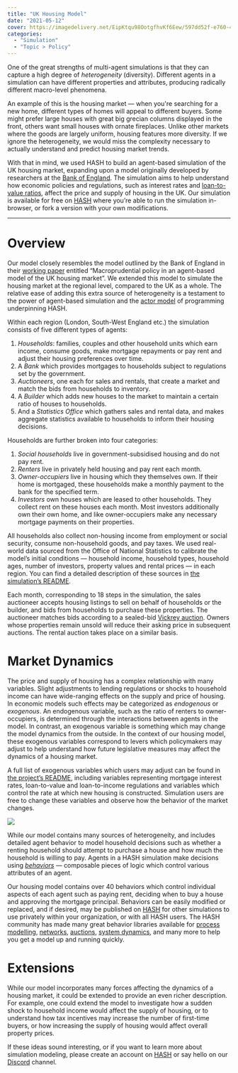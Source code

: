 ```yaml
---
title: "UK Housing Model"
date: "2021-05-12"
cover: https://imagedelivery.net/EipKtqu98OotgfhvKf6Eew/597dd52f-e760-483a-0200-75ce54232400/public
categories: 
  - "Simulation"
  - "Topic > Policy"
---
```


One of the great strengths of multi-agent simulations is that they can capture a high degree of _heterogeneity_ (diversity). Different agents in a simulation can have different properties and attributes, producing radically different macro-level phenomena.

An example of this is the housing market — when you're searching for a new home, different types of homes will appeal to different buyers. Some might prefer large houses with great big grecian columns displayed in the front, others want small houses with ornate fireplaces. Unlike other markets where the goods are largely uniform, housing features more diversity. If we ignore the heterogeneity, we would miss the complexity necessary to actually understand and predict housing market trends.

With that in mind, we used HASH to build an agent-based simulation of the UK housing market, expanding upon a model originally developed by researchers at the [Bank of England](https://www.bankofengland.co.uk/working-paper/2016/macroprudential-policy-in-an-agent-based-model-of-the-uk-housing-market). The simulation aims to help understand how economic policies and regulations, such as interest rates and [loan-to-value ratios](https://en.wikipedia.org/wiki/Loan-to-value_ratio), affect the price and supply of housing in the UK. Our simulation is available for free on [HASH](https://hash.ai/@hash/uk-housing) where you’re able to run the simulation in-browser, or fork a version with your own modifications.

* * *

# Overview

Our model closely resembles the model outlined by the Bank of England in their [working paper](https://www.bankofengland.co.uk/working-paper/2016/macroprudential-policy-in-an-agent-based-model-of-the-uk-housing-market) entitled “Macroprudential policy in an agent-based model of the UK housing market”. We extended this model to simulate the housing market at the regional level, compared to the UK as a whole. The relative ease of adding this extra source of heterogeneity is a testament to the power of agent-based simulation and the [actor model](https://hash.ai/wiki/actor-model) of programming underpinning HASH.

Within each region (London, South-West England etc.) the simulation consists of five different types of agents:

1. _Households_: families, couples and other household units which earn income, consume goods, make mortgage repayments or pay rent and adjust their housing preferences over time.
1. A _Bank_ which provides mortgages to households subject to regulations set by the government.
1. _Auctioneers_, one each for sales and rentals, that create a market and match the bids from households to inventory.
1. A _Builder_ which adds new houses to the market to maintain a certain ratio of houses to households.
1. And a _Statistics Office_ which gathers sales and rental data, and makes aggregate statistics available to households to inform their housing decisions.

Households are further broken into four categories:

1. _Social households_ live in government-subsidised housing and do not pay rent.
1. _Renters_ live in privately held housing and pay rent each month.
1. _Owner-occupiers_ live in housing which they themselves own. If their home is mortgaged, these households make a monthly payment to the bank for the specified term.
1. _Investors_ own houses which are leased to other households. They collect rent on these houses each month. Most investors additionally own their own home, and like owner-occupiers make any necessary mortgage payments on their properties. 

All households also collect non-housing income from employment or social security, consume non-household goods, and pay taxes. We used real-world data sourced from the Office of National Statistics to calibrate the model’s initial conditions — household income, household types, household ages, number of investors, property values and rental prices — in each region. You can find a detailed description of these sources in [the simulation’s README](https://hash.ai/@hash/uk-housing).

Each month, corresponding to 18 steps in the simulation, the sales auctioneer accepts housing listings to sell on behalf of households or the builder, and bids from households to purchase these properties. The auctioneer matches bids according to a sealed-bid [Vickrey auction](https://en.wikipedia.org/wiki/Vickrey_auction). Owners whose properties remain unsold will reduce their asking price in subsequent auctions. The rental auction takes place on a similar basis.

# Market Dynamics

The price and supply of housing has a complex relationship with many variables. Slight adjustments to lending regulations or shocks to household income can have wide-ranging effects on the supply and price of housing. In economic models such effects may be categorized as _endogenous_ or _exogenous_. An endogenous variable, such as the ratio of renters to owner-occupiers, is determined through the interactions between agents in the model. In contrast, an exogenous variable is something which may change the model dynamics from the outside. In the context of our housing model, these exogenous variables correspond to levers which policymakers may adjust to help understand how future legislative measures may affect the dynamics of a housing market.

A full list of exogenous variables which users may adjust can be found in [the project’s README](https://hash.ai/@hash/uk-housing), including variables representing mortgage interest rates, loan-to-value and loan-to-income regulations and variables which control the rate at which new housing is constructed. Simulation users are free to change these variables and observe how the behavior of the market changes.

![](https://imagedelivery.net/EipKtqu98OotgfhvKf6Eew/e7c135b0-b89d-4103-0805-e36218614500/public)

While our model contains many sources of heterogeneity, and includes detailed agent behavior to model household decisions such as whether a renting household should attempt to purchase a house and how much the household is willing to pay. Agents in a HASH simulation make decisions using [_behaviors_](https://docs.hash.ai/core/creating-simulations/behaviors/composable-behaviors) — composable pieces of logic which control various attributes of an agent. 

Our housing model contains over 40 behaviors which control individual aspects of each agent such as paying rent, deciding when to buy a house and approving the mortgage principal. Behaviors can be easily modified or replaced, and if desired, may be published on [HASH](https://hash.ai/index) for other simulations to use privately within your organization, or with all HASH users. The HASH community has made many great behavior libraries available for [process modelling](https://hash.ai/@hash/process), [networks](https://hash.ai/@hash/networks), [auctions](https://hash.ai/search?query=auction), [system dynamics](https://hash.ai/@hash/sd), and many more to help you get a model up and running quickly.

# Extensions

While our model incorporates many forces affecting the dynamics of a housing market, it could be extended to provide an even richer description. For example, one could extend the model to investigate how a sudden shock to household income would affect the supply of housing, or to understand how tax incentives may increase the number of first-time buyers, or how increasing the supply of housing would affect overall property prices.

If these ideas sound interesting, or if you want to learn more about simulation modeling, please create an account on [HASH](https://hash.ai) or say hello on our [Discord](https://hash.ai/discord) channel.
